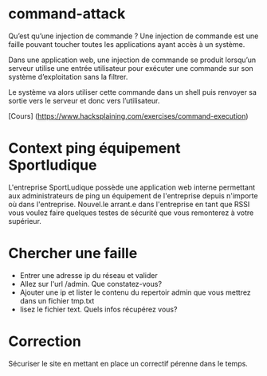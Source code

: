 # command-attack

Qu’est qu’une injection de commande ?
Une injection de commande est une faille pouvant toucher toutes les applications ayant accès à un système.

Dans une application web, une injection de commande se produit lorsqu’un serveur utilise une entrée utilisateur pour exécuter une commande sur son système d’exploitation sans la filtrer.

Le système va alors utiliser cette commande dans un shell puis renvoyer sa sortie vers le serveur et donc vers l’utilisateur.

[Cours] (https://www.hacksplaining.com/exercises/command-execution)

# Context ping équipement Sportludique

L'entreprise SportLudique possède une application web interne permettant aux administrateurs de ping un équipement de l'entreprise depuis n'importe où dans l'entreprise.
Nouvel.le arrant.e dans l'entreprise en tant que RSSI vous voulez faire quelques testes de sécurité que vous remonterez à votre supérieur.

# Chercher une faille

- Entrer une adresse ip du réseau et valider
- Allez sur l'url /admin. Que constatez-vous?
- Ajouter une ip et lister le contenu du repertoir admin que vous mettrez dans un fichier tmp.txt
- lisez le fichier text. Quels infos récupérez vous?

# Correction
Sécuriser le site en mettant en place un correctif pérenne dans le temps.
